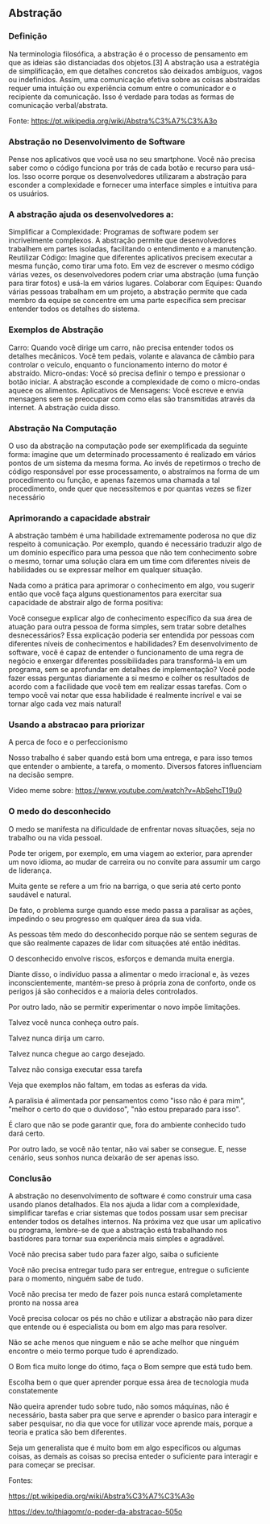 ## Abstração

### Definição

Na terminologia filosófica, a abstração é o processo de pensamento em que as ideias são distanciadas dos objetos.[3] A abstração usa a estratégia de simplificação, em que detalhes concretos são deixados ambíguos, vagos ou indefinidos. Assim, uma comunicação efetiva sobre as coisas abstraídas requer uma intuição ou experiência comum entre o comunicador e o recipiente da comunicação. Isso é verdade para todas as formas de comunicação verbal/abstrata.

Fonte: https://pt.wikipedia.org/wiki/Abstra%C3%A7%C3%A3o

### Abstração no Desenvolvimento de Software

Pense nos aplicativos que você usa no seu smartphone. Você não precisa saber como o código funciona por trás de cada botão e recurso para usá-los. Isso ocorre porque os desenvolvedores utilizaram a abstração para esconder a complexidade e fornecer uma interface simples e intuitiva para os usuários.

### A abstração ajuda os desenvolvedores a:

Simplificar a Complexidade: Programas de software podem ser incrivelmente complexos. A abstração permite que desenvolvedores trabalhem em partes isoladas, facilitando o entendimento e a manutenção.
Reutilizar Código: Imagine que diferentes aplicativos precisem executar a mesma função, como tirar uma foto. Em vez de escrever o mesmo código várias vezes, os desenvolvedores podem criar uma abstração (uma função para tirar fotos) e usá-la em vários lugares.
Colaborar com Equipes: Quando várias pessoas trabalham em um projeto, a abstração permite que cada membro da equipe se concentre em uma parte específica sem precisar entender todos os detalhes do sistema.

### Exemplos de Abstração

Carro: Quando você dirige um carro, não precisa entender todos os detalhes mecânicos. Você tem pedais, volante e alavanca de câmbio para controlar o veículo, enquanto o funcionamento interno do motor é abstraído.
Micro-ondas: Você só precisa definir o tempo e pressionar o botão iniciar. A abstração esconde a complexidade de como o micro-ondas aquece os alimentos.
Aplicativos de Mensagens: Você escreve e envia mensagens sem se preocupar com como elas são transmitidas através da internet. A abstração cuida disso.

### Abstração Na Computação
O uso da abstração na computação pode ser exemplificada da seguinte forma: imagine que um determinado processamento é realizado em vários pontos de um sistema da mesma forma. Ao invés de repetirmos o trecho de código responsável por esse processamento, o abstraímos na forma de um procedimento ou função, e apenas fazemos uma chamada a tal procedimento, onde quer que necessitemos e por quantas vezes se fizer necessário

### Aprimorando a capacidade abstrair

A abstração também é uma habilidade extremamente poderosa no que diz respeito à comunicação. Por exemplo, quando é necessário traduzir algo de um domínio específico para uma pessoa que não tem conhecimento sobre o mesmo, tornar uma solução clara em um time com diferentes níveis de habilidades ou se expressar melhor em qualquer situação.

Nada como a prática para aprimorar o conhecimento em algo, vou sugerir então que você faça alguns questionamentos para exercitar sua capacidade de abstrair algo de forma positiva:

Você consegue explicar algo de conhecimento específico da sua área de atuação para outra pessoa de forma simples, sem tratar sobre detalhes desnecessários?
Essa explicação poderia ser entendida por pessoas com diferentes níveis de conhecimentos e habilidades?
Em desenvolvimento de software, você é capaz de entender o funcionamento de uma regra de negócio e enxergar diferentes possibilidades para transformá-la em um programa, sem se aprofundar em detalhes de implementação?
Você pode fazer essas perguntas diariamente a si mesmo e colher os resultados de acordo com a facilidade que você tem em realizar essas tarefas. Com o tempo você vai notar que essa habilidade é realmente incrível e vai se tornar algo cada vez mais natural!


### Usando a abstracao para priorizar

A perca de foco e o perfeccionismo

Nosso trabalho é saber quando está bom uma entrega, e para isso temos que entender o ambiente, a tarefa, o momento. Diversos fatores influenciam na decisão sempre.

Video meme sobre: https://www.youtube.com/watch?v=AbSehcT19u0

### O medo do desconhecido

O medo se manifesta na dificuldade de enfrentar novas situações, seja no trabalho ou na vida pessoal.

Pode ter origem, por exemplo, em uma viagem ao exterior, para aprender um novo idioma, ao mudar de carreira ou no convite para assumir um cargo de liderança.

Muita gente se refere a um frio na barriga, o que seria até certo ponto saudável e natural.

De fato, o problema surge quando esse medo passa a paralisar as ações, impedindo o seu progresso em qualquer área da sua vida.

As pessoas têm medo do desconhecido porque não se sentem seguras de que são realmente capazes de lidar com situações até então inéditas.

O desconhecido envolve riscos, esforços e demanda muita energia.

Diante disso, o indivíduo passa a alimentar o medo irracional e, às vezes inconscientemente, mantém-se preso à própria zona de conforto, onde os perigos já são conhecidos e a maioria deles controlados.

Por outro lado, não se permitir experimentar o novo impõe limitações.

Talvez você nunca conheça outro país.

Talvez nunca dirija um carro.

Talvez nunca chegue ao cargo desejado.

Talvez não consiga executar essa tarefa

Veja que exemplos não faltam, em todas as esferas da vida.

A paralisia é alimentada por pensamentos como "isso não é para mim", "melhor o certo do que o duvidoso", "não estou preparado para isso".

É claro que não se pode garantir que, fora do ambiente conhecido tudo dará certo. 

Por outro lado, se você não tentar, não vai saber se consegue. E, nesse cenário, seus sonhos nunca deixarão de ser apenas isso.

### Conclusão

A abstração no desenvolvimento de software é como construir uma casa usando planos detalhados. Ela nos ajuda a lidar com a complexidade, simplificar tarefas e criar sistemas que todos possam usar sem precisar entender todos os detalhes internos. Na próxima vez que usar um aplicativo ou programa, lembre-se de que a abstração está trabalhando nos bastidores para tornar sua experiência mais simples e agradável.

Você não precisa saber tudo para fazer algo, saiba o suficiente

Você não precisa entregar tudo para ser entregue, entregue o suficiente para o momento, ninguém sabe de tudo.

Você não precisa ter medo de fazer pois nunca estará completamente pronto na nossa area

Você precisa colocar os pés no chão e utilizar a abstração não para dizer que entende ou é especialista ou bom em algo mas para resolver.

Não se ache menos que ninguem e não se ache melhor que ninguém encontre o meio termo porque tudo é aprendizado.

O Bom fica muito longe do ótimo, faça o Bom sempre que está tudo bem.

Escolha bem o que quer aprender porque essa área de tecnologia muda constatemente

Não queira aprender tudo sobre tudo, não somos máquinas, não é necessário, basta saber pra que serve e aprender o basico para interagir e saber pesquisar, no dia que voce for utilizar voce aprende mais, porque a teoria e pratica são bem diferentes.

Seja um generalista que é muito bom em algo especificos ou algumas coisas, as demais as coisas so precisa enteder o suficiente para interagir e para começar se precisar. 

Fontes: 

https://pt.wikipedia.org/wiki/Abstra%C3%A7%C3%A3o

https://dev.to/thiagomr/o-poder-da-abstracao-505o

